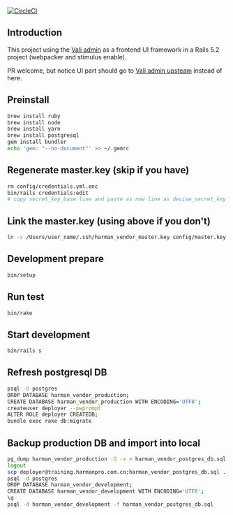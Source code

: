 [![CircleCI](https://circleci.com/gh/Eric-Guo/vali-admin-rails.svg?style=svg)](https://circleci.com/gh/Eric-Guo/vali-admin-rails)

## Introduction

This project using the [Vali admin](https://pratikborsadiya.in/vali-admin/) as a frontend UI framework in a Rails 5.2 project (webpacker and stimulus enable).

PR welcome, but notice UI part should go to [Vali admin upsteam](https://github.com/pratikborsadiya/vali-admin/pulls) instead of here.

## Preinstall

```bash
brew install ruby
brew install node
brew install yarn
brew install postgresql
gem install bundler
echo 'gem: "--no-document"' >> ~/.gemrc
```

## Regenerate master.key (skip if you have)

```bash
rm config/credentials.yml.enc
bin/rails credentials:edit
# copy secret_key_base line and paste as new line as devise_secret_key
```

## Link the master.key (using above if you don't)

```bash
ln -s /Users/user_name/.ssh/harman_vendor_master.key config/master.key
```

## Development prepare

```bash
bin/setup
```

## Run test

```bash
bin/rake
```

## Start development

```bash
bin/rails s
```

## Refresh postgresql DB


```bash
psql -U postgres
DROP DATABASE harman_vendor_production;
CREATE DATABASE harman_vendor_production WITH ENCODING='UTF8';
createuser deployer --pwprompt
ALTER ROLE deployer CREATEDB;
bundle exec rake db:migrate
```

## Backup production DB and import into local

```bash
pg_dump harman_vendor_production -O -x > harman_vendor_postgres_db.sql
logout
scp deployer@training.harmanpro.com.cn:harman_vendor_postgres_db.sql .
psql -d postgres
DROP DATABASE harman_vendor_development;
CREATE DATABASE harman_vendor_development WITH ENCODING='UTF8';
\q
psql -d harman_vendor_development -f harman_vendor_postgres_db.sql

```
